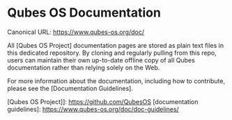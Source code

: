 Qubes OS Documentation
======================

Canonical URL: https://www.qubes-os.org/doc/

All [Qubes OS Project] documentation pages are stored as plain text
files in this dedicated repository. By cloning and regularly pulling from
this repo, users can maintain their own up-to-date offline copy of all
Qubes documentation rather than relying solely on the Web.

For more information about the documentation, including how to contribute,
please see the [Documentation Guidelines].


[Qubes OS Project]]: https://github.com/QubesOS
[documentation guidelines]: https://www.qubes-os.org/doc/doc-guidelines/

